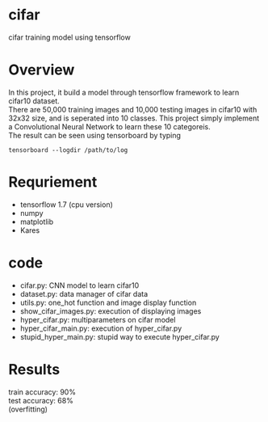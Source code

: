 # cifar
cifar training model using tensorflow

# Overview 
In this project, it build a model through tensorflow framework to learn cifar10 dataset. <br />
There are 50,000 training images and 10,000 testing images in cifar10 with 32x32 size,
  and is seperated into 10 classes.
This project simply implement a Convolutional Neural Network to learn these 10 categoreis. <br />
The result can be seen using tensorboard by typing <br />
```
tensorboard --logdir /path/to/log
```

# Requriement
- tensorflow 1.7 (cpu version)
- numpy
- matplotlib
- Kares

# code 
- cifar.py: CNN model to learn cifar10
- dataset.py: data manager of cifar data
- utils.py: one_hot function and image display function
- show_cifar_images.py: execution of displaying images
- hyper_cifar.py: multiparameters on cifar model
- hyper_cifar_main.py: execution of hyper_cifar.py
- stupid_hyper_main.py: stupid way to execute hyper_cifar.py

# Results
train accuracy: 90% <br />
test accuracy: 68% <br />
(overfitting)
